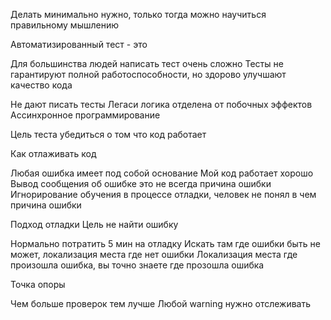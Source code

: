 Делать минимально нужно, только тогда можно научиться правильному мышлению

Автоматизированный тест - это

Для большинства людей написать тест очень сложно
Тесты не гарантируют полной работоспособности, но здорово улучшают качество кода

Не дают писать тесты
Легаси
логика отделена от побочных эффектов
Ассинхронное программирование

Цель теста убедиться о том что код работает

Как отлаживать код

Любая ошибка имеет под собой основание
Мой код работает хорошо
Вывод сообщения об ошибке это не всегда причина ошибки
Игнорирование обучения в процессе отладки, человек не понял в чем причина ошибки

Подход отладки
Цель не найти ошибку

Нормально потратить 5 мин на отладку
Искать там где ошибки быть не может, локализация места где нет ошибки
Локализация места где произошла ошибка, вы точно знаете где прозошла ошибка

Точка опоры

Чем больше проверок тем лучше
Любой warning нужно отслеживать